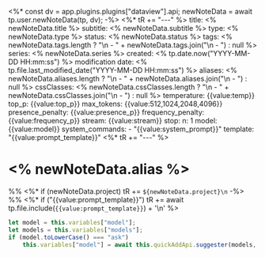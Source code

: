 <%*
const dv = app.plugins.plugins["dataview"].api;
newNoteData = await tp.user.newNoteData(tp, dv);
-%>
<%* tR += "---" %>
title: <% newNoteData.title %>
subtitle: <% newNoteData.subtitle %>
type: <% newNoteData.type %>
status: <% newNoteData.status %>
tags: <% newNoteData.tags.length ? "\n  - " + newNoteData.tags.join("\n  - ") : null %>
series: <% newNoteData.series %>
created: <% tp.date.now("YYYY-MM-DD HH:mm:ss") %>
modification date: <% tp.file.last_modified_date("YYYY-MM-DD HH:mm:ss") %>
aliases: <% newNoteData.aliases.length ? "\n  - " + newNoteData.aliases.join("\n  - ") : null %>
cssClasses: <% newNoteData.cssClasses.length ? "\n  - " + newNoteData.cssClasses.join("\n  - ") : null %>
temperature: {{value:temp}}
top_p: {{value:top_p}}
max_tokens: {{value:512,1024,2048,4096}}
presence_penalty: {{value:presence_p}}
frequency_penalty: {{value:frequency_p}}
stream: {{value:stream}}
stop:
n: 1
model: {{value:model}}
system_commands:
    - "{{value:system_prompt}}"
template: "{{value:prompt_template}}"
<%* tR += "---" %>
# <% newNoteData.alias %>
%%
<%* if (newNoteData.project) tR += `${newNoteData.project}\n` -%>
%%
<%* if ("{{value:prompt_template}}") tR += await tp.file.include(`{{value:prompt_template}}`) + '\n' %>
```js quickadd
let model = this.variables["model"];
let models = this.variables["models"];
if (model.toLowerCase() === "ask")
    this.variables["model"] = await this.quickAddApi.suggester(models, models);
```